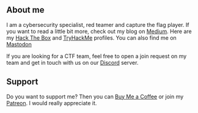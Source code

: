 ## About me

I am a cybersecurity specialist, red teamer and capture the flag player. If you want to read a little bit more, check out my blog on [Medium](https://syro.medium.com/). Here are my [Hack The Box](https://app.hackthebox.com/profile/156456) and [TryHackMe](https://tryhackme.com/p/syro) profiles. You can also find me on [Mastodon](https://infosec.exchange/@syro)

If you are looking for a CTF team, feel free to open a join request on my team and get in touch with us on our [Discord](https://discord.gg/JbGr5gA3KY) server.

## Support

Do you want to support me? Then you can [Buy Me a Coffee](https://buymeacoffee.com/0xsry0) or join my [Patreon](https://www.patreon.com/syr0). I would really appreciate it.
